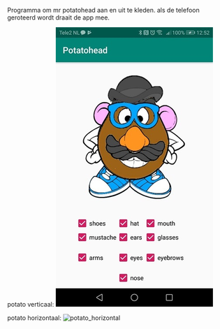Programma om mr potatohead aan en uit te kleden. 
als de telefoon geroteerd wordt draait de app mee. 

potato verticaal:
![potato_vertical](potato_vertical.jpg)

potato horizontaal:
![potato_horizontal](/potato_horizontal.jpg)
